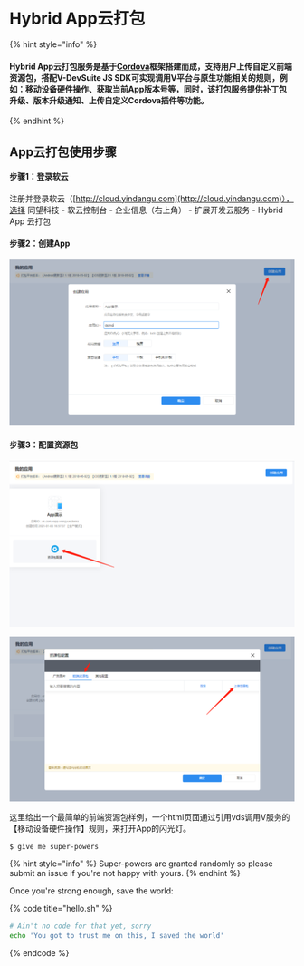 # Hybrid App云打包

{% hint style="info" %}
#### Hybrid App云打包服务是基于[Cordova](http://cordova.apache.org/)框架搭建而成，支持用户上传自定义前端资源包，搭配V-DevSuite JS SDK可实现调用V平台与原生功能相关的规则，例如：移动设备硬件操作、获取当前App版本号等，同时，该打包服务提供补丁包升级、版本升级通知、上传自定义Cordova插件等功能。
{% endhint %}

## App云打包使用步骤

#### 步骤1：登录软云

注册并登录软云（[http://cloud.yindangu.com](http://cloud.yindangu.com)），选择 同望科技 - 软云控制台 - 企业信息（右上角） -  扩展开发云服务 - Hybrid App 云打包

#### 步骤2：创建App

![&#x521B;&#x5EFA;App](../.gitbook/assets/qi-ye-wei-xin-jie-tu-16100962125228.png)

#### 步骤3：配置资源包

![&#x914D;&#x7F6E;&#x8D44;&#x6E90;&#x5305;](../.gitbook/assets/qi-ye-wei-xin-jie-tu-1610096299325.png)

![&#x4E0A;&#x4F20;&#x524D;&#x7AEF;&#x8D44;&#x6E90;&#x5305;](../.gitbook/assets/qi-ye-wei-xin-jie-tu-16100963712886.png)

这里给出一个最简单的前端资源包样例，一个html页面通过引用vds调用V服务的【移动设备硬件操作】规则，来打开App的闪光灯。











```
$ give me super-powers
```

{% hint style="info" %}
 Super-powers are granted randomly so please submit an issue if you're not happy with yours.
{% endhint %}

Once you're strong enough, save the world:

{% code title="hello.sh" %}
```bash
# Ain't no code for that yet, sorry
echo 'You got to trust me on this, I saved the world'
```
{% endcode %}



